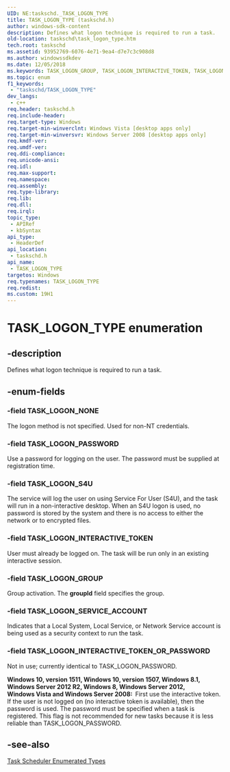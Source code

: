 ```yaml
---
UID: NE:taskschd._TASK_LOGON_TYPE
title: TASK_LOGON_TYPE (taskschd.h)
author: windows-sdk-content
description: Defines what logon technique is required to run a task.
old-location: taskschd\task_logon_type.htm
tech.root: taskschd
ms.assetid: 93952769-6076-4e71-9ea4-d7e7c3c908d8
ms.author: windowssdkdev
ms.date: 12/05/2018
ms.keywords: TASK_LOGON_GROUP, TASK_LOGON_INTERACTIVE_TOKEN, TASK_LOGON_INTERACTIVE_TOKEN_OR_PASSWORD, TASK_LOGON_NONE, TASK_LOGON_PASSWORD, TASK_LOGON_S4U, TASK_LOGON_SERVICE_ACCOUNT, TASK_LOGON_TYPE, TASK_LOGON_TYPE enumeration [Task Scheduler], taskschd.task_logon_type, taskschd/TASK_LOGON_GROUP, taskschd/TASK_LOGON_INTERACTIVE_TOKEN, taskschd/TASK_LOGON_INTERACTIVE_TOKEN_OR_PASSWORD, taskschd/TASK_LOGON_NONE, taskschd/TASK_LOGON_PASSWORD, taskschd/TASK_LOGON_S4U, taskschd/TASK_LOGON_SERVICE_ACCOUNT, taskschd/TASK_LOGON_TYPE
ms.topic: enum
f1_keywords: 
 - "taskschd/TASK_LOGON_TYPE"
dev_langs:
 - c++
req.header: taskschd.h
req.include-header: 
req.target-type: Windows
req.target-min-winverclnt: Windows Vista [desktop apps only]
req.target-min-winversvr: Windows Server 2008 [desktop apps only]
req.kmdf-ver: 
req.umdf-ver: 
req.ddi-compliance: 
req.unicode-ansi: 
req.idl: 
req.max-support: 
req.namespace: 
req.assembly: 
req.type-library: 
req.lib: 
req.dll: 
req.irql: 
topic_type:
 - APIRef
 - kbSyntax
api_type:
 - HeaderDef
api_location:
 - taskschd.h
api_name:
 - TASK_LOGON_TYPE
targetos: Windows
req.typenames: TASK_LOGON_TYPE
req.redist: 
ms.custom: 19H1
---
```


# TASK_LOGON_TYPE enumeration


## -description


Defines what logon technique is required to run a task.


## -enum-fields




### -field TASK_LOGON_NONE

The logon method is not specified. Used for non-NT credentials.


### -field TASK_LOGON_PASSWORD

Use a password for logging on the user. The password must be supplied at registration time.


### -field TASK_LOGON_S4U

The service will log the user on using Service For User (S4U), and the task will run in a non-interactive desktop.  When an S4U logon is used, no password is stored by the system and there is no access to either the network or to encrypted files.


### -field TASK_LOGON_INTERACTIVE_TOKEN

 User must already be logged on. The task will be run only in an existing interactive session.


### -field TASK_LOGON_GROUP

Group activation. The <b>groupId</b> field specifies the group.


### -field TASK_LOGON_SERVICE_ACCOUNT

Indicates that a Local System, Local Service, or Network Service account is being used as a security context to run the task.


### -field TASK_LOGON_INTERACTIVE_TOKEN_OR_PASSWORD

Not in use; currently identical to TASK_LOGON_PASSWORD.

<b>Windows 10, version 1511, Windows 10, version 1507, Windows 8.1, Windows Server 2012 R2, Windows 8, Windows Server 2012, Windows Vista and Windows Server 2008:  </b>First use the interactive token.  If the user is not logged on (no interactive token is available), then the password is used.  The password must be specified when a task is registered. This flag is not recommended for new tasks because it is less reliable than TASK_LOGON_PASSWORD.




## -see-also




<a href="https://docs.microsoft.com/windows/desktop/TaskSchd/task-scheduler-enumerated-types">Task Scheduler Enumerated Types</a>
 

 

